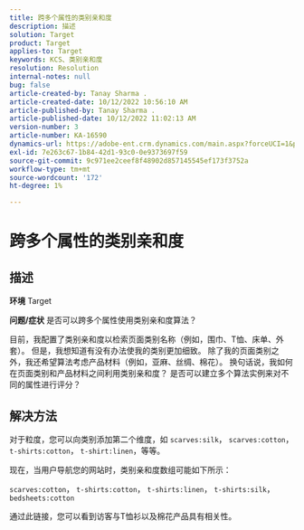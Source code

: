 ```yaml
---
title: 跨多个属性的类别亲和度
description: 描述
solution: Target
product: Target
applies-to: Target
keywords: KCS、类别亲和度
resolution: Resolution
internal-notes: null
bug: false
article-created-by: Tanay Sharma .
article-created-date: 10/12/2022 10:56:10 AM
article-published-by: Tanay Sharma .
article-published-date: 10/12/2022 11:02:13 AM
version-number: 3
article-number: KA-16590
dynamics-url: https://adobe-ent.crm.dynamics.com/main.aspx?forceUCI=1&pagetype=entityrecord&etn=knowledgearticle&id=3df49f79-1c4a-ed11-bba2-0022480868ff
exl-id: 7e263c67-1b84-42d1-93c0-0e9373697f59
source-git-commit: 9c971ee2ceef8f48902d857145545ef173f3752a
workflow-type: tm+mt
source-wordcount: '172'
ht-degree: 1%

---
```


# 跨多个属性的类别亲和度

## 描述

<b>环境</b>
Target


<b>问题/症状</b>
是否可以跨多个属性使用类别亲和度算法？

目前，我配置了类别亲和度以检索页面类别名称（例如，围巾、T恤、床单、外套）。 但是，我想知道有没有办法使我的类别更加细致。 除了我的页面类别之外，我还希望算法考虑产品材料（例如，亚麻、丝绸、棉花）。 换句话说，我如何在页面类别和产品材料之间利用类别亲和度？ 是否可以建立多个算法实例来对不同的属性进行评分？


## 解决方法


对于粒度，您可以向类别添加第二个维度，如 `scarves:silk`， `scarves:cotton`， `t-shirts:cotton`， `t-shirt:linen`，等等。

现在，当用户导航您的网站时，类别亲和度数组可能如下所示：

`scarves:cotton`， `t-shirts:cotton`， `t-shirts:linen`， `t-shirts:silk`， `bedsheets:cotton`

通过此链接，您可以看到访客与T恤衫以及棉花产品具有相关性。
